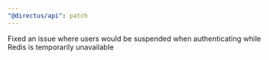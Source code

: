 ```yaml
---
"@directus/api": patch
---
```


Fixed an issue where users would be suspended when authenticating while Redis is temporarily unavailable
